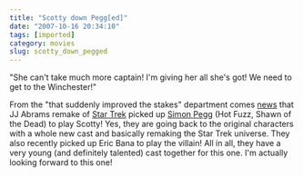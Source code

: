 ```yaml
---
title: "Scotty down Pegg[ed]"
date: "2007-10-16 20:34:10"
tags: [imported]
category: movies
slug: scotty_down_pegged
---
```


"She can't take much more captain! I'm giving her all she's got! We need to get
to the Winchester!"

From the "that suddenly improved the stakes" department comes
<a href="http://www.firstshowing.net/2007/10/11/no-way-simon-pegg-is-scotty-in-star-trek/">news</a>
that JJ Abrams remake of <a href="http://www.imdb.com/title/tt0796366/">Star
Trek</a> picked up <a href="http://www.imdb.com/name/nm0670408/">Simon Pegg</a>
(Hot Fuzz, Shawn of the Dead) to play Scotty! Yes, they are going back to the
original characters with a whole new cast and basically remaking the Star Trek
universe. They also recently picked up Eric Bana to play the villain! All in
all, they have a very young (and definitely talented) cast together for this
one. I'm actually looking forward to this one!
